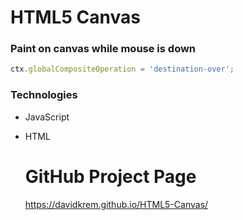 # HTML5 Canvas

### Paint on canvas while mouse is down

```javascript
ctx.globalCompositeOperation = 'destination-over';
```

### **Technologies**

- JavaScript
- HTML

  # GitHub Project Page 
  https://davidkrem.github.io/HTML5-Canvas/

